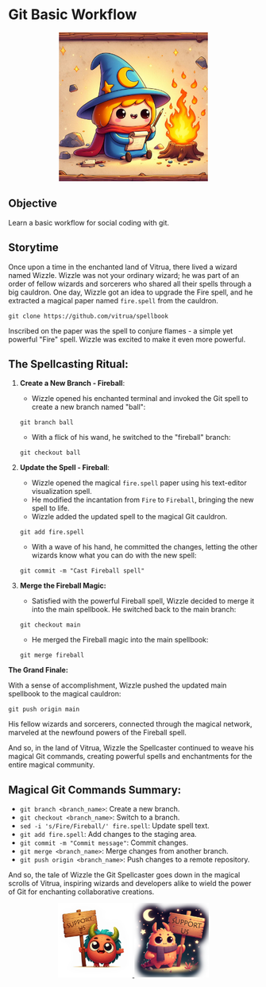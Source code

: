 # Git Basic Workflow

<div style="text-align:center;">
  <img src="https://github.com/Vitrua/images/blob/main/misc/firemagic.jpg?raw=true" alt="wiz" width="300" height="300">
</div>

## Objective
Learn a basic workflow for social coding with git.

## Storytime

Once upon a time in the enchanted land of Vitrua, there lived a wizard named Wizzle. Wizzle was not your ordinary wizard; he was part of an order of fellow wizards and sorcerers who shared all their spells through a big cauldron. One day, Wizzle got an idea to upgrade the Fire spell, and he extracted a magical paper named `fire.spell` from the cauldron. 

```
git clone https://github.com/vitrua/spellbook
```

Inscribed on the paper was the spell to conjure flames - a simple yet powerful "Fire" spell. Wizzle was excited to make it even more powerful.

## The Spellcasting Ritual:

1. **Create a New Branch - Fireball**:

    * Wizzle opened his enchanted terminal and invoked the Git spell to create a new branch named "ball": 
    ```
    git branch ball
    ```
    * With a flick of his wand, he switched to the "fireball" branch: 
    ```
    git checkout ball
    ```

2. **Update the Spell - Fireball**:

    * Wizzle opened the magical `fire.spell` paper using his text-editor visualization spell.
    * He modified the incantation from `Fire` to `Fireball`, bringing the new spell to life.
    * Wizzle added the updated spell to the magical Git cauldron.
    ```
    git add fire.spell
    ```
    * With a wave of his hand, he committed the changes, letting the other wizards know what you can do with the new spell: 
    ```
    git commit -m "Cast Fireball spell"
    ```

3. **Merge the Fireball Magic:**

    * Satisfied with the powerful Fireball spell, Wizzle decided to merge it into the main spellbook. He switched back to the main branch: 
    ```
    git checkout main
    ```
    * He merged the Fireball magic into the main spellbook: 
    ```
    git merge fireball
    ```

**The Grand Finale:**

With a sense of accomplishment, Wizzle pushed the updated main spellbook to the magical cauldron: 
```
git push origin main
```
His fellow wizards and sorcerers, connected through the magical network, marveled at the newfound powers of the Fireball spell.

And so, in the land of Vitrua, Wizzle the Spellcaster continued to weave his magical Git commands, creating powerful spells and enchantments for the entire magical community.

## Magical Git Commands Summary:

- `git branch <branch_name>`: Create a new branch.
- `git checkout <branch_name>`: Switch to a branch.
- `sed -i 's/Fire/Fireball/' fire.spell`: Update spell text.
- `git add fire.spell`: Add changes to the staging area.
- `git commit -m "Commit message"`: Commit changes.
- `git merge <branch_name>`: Merge changes from another branch.
- `git push origin <branch_name>`: Push changes to a remote repository.

And so, the tale of Wizzle the Git Spellcaster goes down in the magical scrolls of Vitrua, inspiring wizards and developers alike to wield the power of Git for enchanting collaborative creations.

<div style="text-align:center;">
  <a href="https://patreon.com/Vitrua">
    <img src="https://github.com/Vitrua/images/blob/main/others/supportmonlight.png?raw=true#only-light" alt="wiz" width="150" height="150">
    <img src="https://github.com/Vitrua/images/blob/main/others/supportmon.png?raw=true#only-dark" alt="wiz" width="150" height="150">
  </a>
</div>
